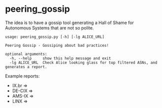 # peering_gossip

The idea is to have a gossip tool generating a Hall of Shame for Autonomous Systems that are not so polite.

```% ./peering_gossip.py
usage: peering_gossip.py [-h] [-lg ALICE_URL]

Peering Gossip - Gossiping about bad practices!

optional arguments:
  -h, --help     show this help message and exit
  -lg ALICE_URL  Check Alice looking glass for top filtered ASNs, and generates a report.
```

Example reports:
- IX.br => 
- DE-CIX => 
- AMS-IX => 
- LINX =>

